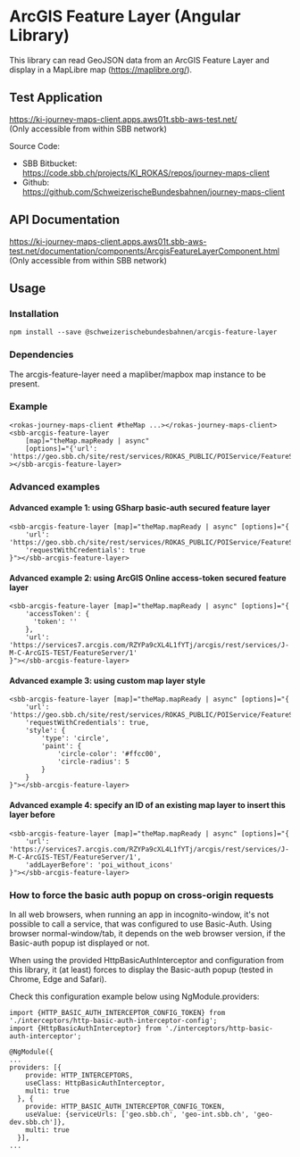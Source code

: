 # ArcGIS Feature Layer (Angular Library)

This library can read GeoJSON data from an ArcGIS Feature Layer and display in a MapLibre map (https://maplibre.org/).

## Test Application

https://ki-journey-maps-client.apps.aws01t.sbb-aws-test.net/  
(Only accessible from within SBB network)

Source Code:

* SBB Bitbucket:  
  https://code.sbb.ch/projects/KI_ROKAS/repos/journey-maps-client
* Github:  
  https://github.com/SchweizerischeBundesbahnen/journey-maps-client

## API Documentation

https://ki-journey-maps-client.apps.aws01t.sbb-aws-test.net/documentation/components/ArcgisFeatureLayerComponent.html  
(Only accessible from within SBB network)

## Usage

### Installation

```
npm install --save @schweizerischebundesbahnen/arcgis-feature-layer
```

### Dependencies

The arcgis-feature-layer need a mapliber/mapbox map instance to be present. 

### Example
```
<rokas-journey-maps-client #theMap ...></rokas-journey-maps-client>
<sbb-arcgis-feature-layer 
    [map]="theMap.mapReady | async" 
    [options]="{'url': 'https://geo.sbb.ch/site/rest/services/ROKAS_PUBLIC/POIService/FeatureServer/0'}"
></sbb-arcgis-feature-layer>
```

### Advanced examples

#### Advanced example 1: using GSharp basic-auth secured feature layer
```
<sbb-arcgis-feature-layer [map]="theMap.mapReady | async" [options]="{
    'url': 'https://geo.sbb.ch/site/rest/services/ROKAS_PUBLIC/POIService/FeatureServer/0',
    'requestWithCredentials': true
}"></sbb-arcgis-feature-layer>
```

#### Advanced example 2: using ArcGIS Online access-token secured feature layer
```
<sbb-arcgis-feature-layer [map]="theMap.mapReady | async" [options]="{
    'accessToken': {
      'token': ''
    },
    'url': 'https://services7.arcgis.com/RZYPa9cXL4L1fYTj/arcgis/rest/services/J-M-C-ArcGIS-TEST/FeatureServer/1'
}"></sbb-arcgis-feature-layer>
```

#### Advanced example 3: using custom map layer style
```
<sbb-arcgis-feature-layer [map]="theMap.mapReady | async" [options]="{
    'url': 'https://geo.sbb.ch/site/rest/services/ROKAS_PUBLIC/POIService/FeatureServer/0',
    'requestWithCredentials': true,
    'style': {
        'type': 'circle',
        'paint': {
            'circle-color': '#ffcc00',
            'circle-radius': 5
        }
    }
}"></sbb-arcgis-feature-layer>
```

#### Advanced example 4: specify an ID of an existing map layer to insert this layer before
```
<sbb-arcgis-feature-layer [map]="theMap.mapReady | async" [options]="{
    'url': 'https://services7.arcgis.com/RZYPa9cXL4L1fYTj/arcgis/rest/services/J-M-C-ArcGIS-TEST/FeatureServer/1',
    'addLayerBefore': 'poi_without_icons'
}"></sbb-arcgis-feature-layer>
```

### How to force the basic auth popup on cross-origin requests
In all web browsers, when running an app in incognito-window, it's not possible to call a service, that was configured to use Basic-Auth.
Using browser normal-window/tab, it depends on the web browser version, if the Basic-auth popup ist displayed or not.

When using the provided HttpBasicAuthInterceptor and configuration from this library, it (at least) forces to display the Basic-auth popup (tested in Chrome, Edge and Safari).

Check this configuration example below using NgModule.providers:
```
import {HTTP_BASIC_AUTH_INTERCEPTOR_CONFIG_TOKEN} from './interceptors/http-basic-auth-interceptor-config';
import {HttpBasicAuthInterceptor} from './interceptors/http-basic-auth-interceptor';

@NgModule({
...
providers: [{
    provide: HTTP_INTERCEPTORS,
    useClass: HttpBasicAuthInterceptor,
    multi: true
  }, {
    provide: HTTP_BASIC_AUTH_INTERCEPTOR_CONFIG_TOKEN,
    useValue: {serviceUrls: ['geo.sbb.ch', 'geo-int.sbb.ch', 'geo-dev.sbb.ch']},
    multi: true
  }],
...
```
